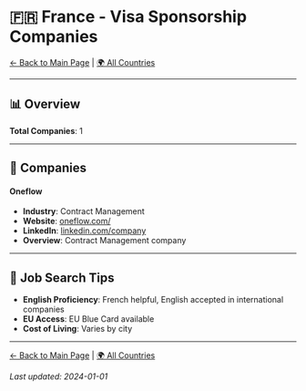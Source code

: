 # 🇫🇷 France - Visa Sponsorship Companies

[← Back to Main Page](../../README.md) | [🌍 All Countries](../countries.md)

---

## 📊 Overview

**Total Companies**: 1  




---

## 🏢 Companies

#### **Oneflow**
- **Industry**: Contract Management
- **Website**: [oneflow.com/](https://oneflow.com/)
- **LinkedIn**: [linkedin.com/company](https://www.linkedin.com/company/oneflowcom/jobs/)
- **Overview**: Contract Management company

---

## 💼 Job Search Tips

- **English Proficiency**: French helpful, English accepted in international companies
- **EU Access**: EU Blue Card available
- **Cost of Living**: Varies by city

---

[← Back to Main Page](../../README.md) | [🌍 All Countries](../countries.md)

*Last updated: 2024-01-01*
